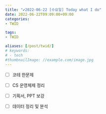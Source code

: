 ```yaml
---
title: "✔2022-06-22 [수요일] Today what I do"
date: 2022-06-22T09:09:00+09:00
categories:
- TWID

tags:
- TWID

aliases: [/post/twid/]
# keywords:
# - tech
#thumbnailImage: //example.com/image.jpg
---
```

<!--more-->

- [ ] 코테 한문제
- [ ] CS 운영체제 정리
- [ ] 기획서, PPT 보강
- [ ] 데이터 정리 및 분석

